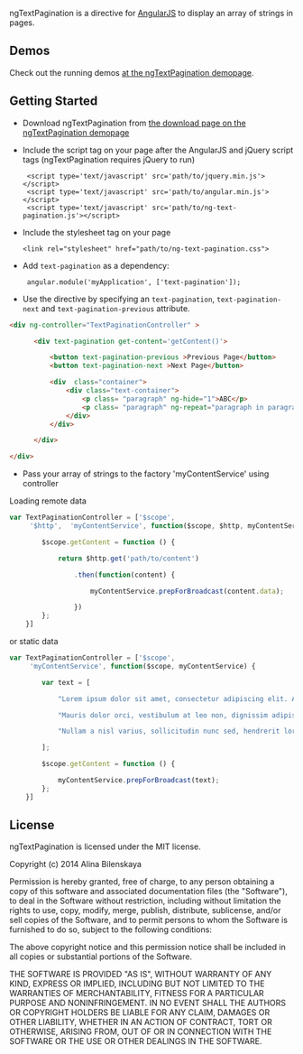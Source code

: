 ngTextPagination is a directive for [AngularJS](http://angularjs.org/) to display an array of strings in pages.

Demos
-----

Check out the running demos [at the ngTextPagination demopage](http://bilenskaya.com/#!/projects/demoreader).


Getting Started
---------------

 * Download ngTextPagination from [the download page on the ngTextPagination demopage](http://bilenskaya.com/uploads/ngTextPagination.zip)

 * Include the script tag on your page after the AngularJS and jQuery script tags (ngTextPagination requires jQuery to run)

        <script type='text/javascript' src='path/to/jquery.min.js'></script>
        <script type='text/javascript' src='path/to/angular.min.js'></script>
        <script type='text/javascript' src='path/to/ng-text-pagination.js'></script>

  * Include the stylesheet tag on your page

        <link rel="stylesheet" href="path/to/ng-text-pagination.css">

 * Add `text-pagination` as a dependency:

        angular.module('myApplication', ['text-pagination']);

 * Use the directive by specifying an `text-pagination`, `text-pagination-next` and `text-pagination-previous` attribute.

        
``` html
<div ng-controller="TextPaginationController" >

      <div text-pagination get-content='getContent()'>

          <button text-pagination-previous >Previous Page</button>
          <button text-pagination-next >Next Page</button>

          <div  class="container">
              <div class="text-container">
                  <p class= "paragraph" ng-hide="1">ABC</p>
                  <p class= "paragraph" ng-repeat="paragraph in paragraphs">{{paragraph}}</p>
              </div>
          </div>

      </div>

</div>
```

 * Pass your array of strings to the factory 'myContentService' using controller

Loading remote data 

``` js
var TextPaginationController = ['$scope',
     '$http',  'myContentService', function($scope, $http, myContentService) {

        $scope.getContent = function () {

            return $http.get('path/to/content')

                .then(function(content) {

                    myContentService.prepForBroadcast(content.data);

                })
        };
    }]
```

or static data

``` js
var TextPaginationController = ['$scope',
     'myContentService', function($scope, myContentService) {

        var text = [

            "Lorem ipsum dolor sit amet, consectetur adipiscing elit. Aliquam vel enim sit amet odio lacinia dignissim. Curabitur posuere dui dui, vel luctus massa mollis venenatis. Sed dignissim est at rutrum sodales. Etiam eget pulvinar dui. Maecenas nec eros eget arcu convallis aliquam aliquam at turpis. Mauris mattis est sit amet nunc cursus rutrum. Cras mattis porttitor purus, id eleifend neque facilisis aliquam. Maecenas molestie dui eu varius ultrices. Quisque id arcu ligula. Donec vitae ligula neque.",

            "Mauris dolor orci, vestibulum at leo non, dignissim adipiscing risus. Sed massa nunc, consectetur quis tincidunt a, iaculis eget ligula. Aliquam eu fringilla massa. In consequat purus nulla, vitae facilisis felis ultrices ut. Donec eleifend, justo vitae ullamcorper ornare, tortor libero vehicula diam, a commodo magna metus quis arcu. Nam in magna hendrerit, pulvinar velit non, sollicitudin nibh. Praesent massa massa, interdum at odio eget, aliquet sollicitudin lectus. In semper nulla nec turpis dictum, a dapibus metus ultrices. Cras consectetur at odio sed porttitor. Nulla luctus massa a tortor ullamcorper, a iaculis sapien vestibulum. Nulla gravida elit urna, ac euismod tortor lobortis vitae. Suspendisse potenti.",

            "Nullam a nisl varius, sollicitudin nunc sed, hendrerit lorem. Cras quis quam sed turpis luctus rhoncus. Fusce in urna nunc. Ut lobortis magna enim, sed tempor erat molestie ut. Vestibulum a ante interdum, ultricies neque hendrerit, ultricies mi. Nam ac elit in nulla porttitor malesuada nec id dui. Vestibulum at rutrum lorem, nec sollicitudin ipsum. Vestibulum rhoncus nisi leo, quis elementum nisl convallis vel. Vivamus vulputate ultrices tellus, ac condimentum mauris bibendum imperdiet. Donec pretium ipsum ac felis pharetra vehicula."

        ];

        $scope.getContent = function () {

            myContentService.prepForBroadcast(text);
        };
    }]
```


License
-------

ngTextPagination is licensed under the MIT license.

Copyright (c) 2014 Alina Bilenskaya

Permission is hereby granted, free of charge, to any person
obtaining a copy of this software and associated documentation
files (the "Software"), to deal in the Software without
restriction, including without limitation the rights to use,
copy, modify, merge, publish, distribute, sublicense, and/or sell
copies of the Software, and to permit persons to whom the
Software is furnished to do so, subject to the following
conditions:

The above copyright notice and this permission notice shall be
included in all copies or substantial portions of the Software.

THE SOFTWARE IS PROVIDED "AS IS", WITHOUT WARRANTY OF ANY KIND,
EXPRESS OR IMPLIED, INCLUDING BUT NOT LIMITED TO THE WARRANTIES
OF MERCHANTABILITY, FITNESS FOR A PARTICULAR PURPOSE AND
NONINFRINGEMENT. IN NO EVENT SHALL THE AUTHORS OR COPYRIGHT
HOLDERS BE LIABLE FOR ANY CLAIM, DAMAGES OR OTHER LIABILITY,
WHETHER IN AN ACTION OF CONTRACT, TORT OR OTHERWISE, ARISING
FROM, OUT OF OR IN CONNECTION WITH THE SOFTWARE OR THE USE OR
OTHER DEALINGS IN THE SOFTWARE.
